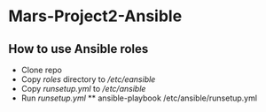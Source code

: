 # Mars-Project2-Ansible

## How to use Ansible roles ##

* Clone repo
* Copy _roles_ directory to _/etc/eansible_
* Copy _runsetup.yml_ to _/etc/ansible_
* Run _runsetup.yml_
    ** ansible-playbook /etc/ansible/runsetup.yml
